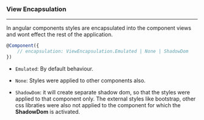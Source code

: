 ### View Encapsulation
---

In angular components styles are encapsulated into the component views and wont effect the rest of the application.

```typescript
@Component({
    // encapsulation: ViewEncapsulation.Emulated | None | ShadowDom
})
```
- `Emulated`: By default behaviour. 

- `None`: Styles were applied to other components also.

- `ShadowDom`: it will create separate shadow dom, so that the styles were applied to that component only. The external styles like bootstrap, other css libraties were also not applied to the component for which the **ShadowDom** is activated.
